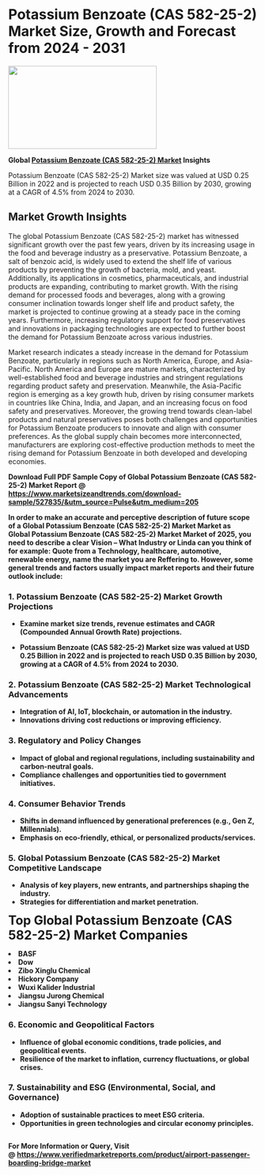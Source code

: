 <H1>Potassium Benzoate (CAS 582-25-2) Market Size, Growth and Forecast from 2024 - 2031</H1><img class="aligncenter size-medium wp-image-584254" src="https://thirdeyenews.in/wp-content/uploads/2024/09/Global-Market-Research-300x168.jpeg" alt="" width="300" height="168" /><p><strong>Global&nbsp;<a href="https://www.marketsizeandtrends.com/download-sample/527835/&amp;utm_source=Pulse&amp;utm_medium=205">Potassium Benzoate (CAS 582-25-2) Market</a> Insights</strong></p><p>Potassium Benzoate (CAS 582-25-2) Market size was valued at USD 0.25 Billion in 2022 and is projected to reach USD 0.35 Billion by 2030, growing at a CAGR of 4.5% from 2024 to 2030.</p><p><h2>Market Growth Insights</h2> <p>The global Potassium Benzoate (CAS 582-25-2) market has witnessed significant growth over the past few years, driven by its increasing usage in the food and beverage industry as a preservative. Potassium Benzoate, a salt of benzoic acid, is widely used to extend the shelf life of various products by preventing the growth of bacteria, mold, and yeast. Additionally, its applications in cosmetics, pharmaceuticals, and industrial products are expanding, contributing to market growth. With the rising demand for processed foods and beverages, along with a growing consumer inclination towards longer shelf life and product safety, the market is projected to continue growing at a steady pace in the coming years. Furthermore, increasing regulatory support for food preservatives and innovations in packaging technologies are expected to further boost the demand for Potassium Benzoate across various industries.</p> <p><strong></strong></p> <p>Market research indicates a steady increase in the demand for Potassium Benzoate, particularly in regions such as North America, Europe, and Asia-Pacific. North America and Europe are mature markets, characterized by well-established food and beverage industries and stringent regulations regarding product safety and preservation. Meanwhile, the Asia-Pacific region is emerging as a key growth hub, driven by rising consumer markets in countries like China, India, and Japan, and an increasing focus on food safety and preservatives. Moreover, the growing trend towards clean-label products and natural preservatives poses both challenges and opportunities for Potassium Benzoate producers to innovate and align with consumer preferences. As the global supply chain becomes more interconnected, manufacturers are exploring cost-effective production methods to meet the rising demand for Potassium Benzoate in both developed and developing economies.</p> <p><strong></p><p><span class=""><strong>Download Full PDF Sample Copy of Global Potassium Benzoate (CAS 582-25-2) Market Report</strong> @ <a href="https://www.marketsizeandtrends.com/download-sample/527835/&amp;utm_source=Pulse&amp;utm_medium=205" target="_blank">https://www.marketsizeandtrends.com/download-sample/527835/&amp;utm_source=Pulse&amp;utm_medium=205</a></span></p><p>In order to make an accurate and perceptive description of future scope of a Global&nbsp;Potassium Benzoate (CAS 582-25-2) Market Market as Global&nbsp;Potassium Benzoate (CAS 582-25-2) Market Market of 2025, you need to describe a clear Vision &ndash; What Industry or Linda can you think of for example: Quote from a Technology, healthcare, automotive, renewable energy, name the market you are Reffering to. However, some general trends and factors usually impact market reports and their future outlook include:</p><h3>1.&nbsp;<strong>Potassium Benzoate (CAS 582-25-2) Market Growth Projections</strong></h3><ul><li>Examine market size trends, revenue estimates and CAGR (Compounded Annual Growth Rate) projections.</li><li><p>Potassium Benzoate (CAS 582-25-2) Market size was valued at USD 0.25 Billion in 2022 and is projected to reach USD 0.35 Billion by 2030, growing at a CAGR of 4.5% from 2024 to 2030.</p></li></ul><h3>2.&nbsp;<strong>Potassium Benzoate (CAS 582-25-2) Market Technological Advancements</strong></h3><ul><li>Integration of AI, IoT, blockchain, or automation in the industry.</li><li>Innovations driving cost reductions or improving efficiency.</li></ul><h3>3.&nbsp;<strong>Regulatory and Policy Changes</strong></h3><ul><li>Impact of global and regional regulations, including sustainability and carbon-neutral goals.</li><li>Compliance challenges and opportunities tied to government initiatives.</li></ul><h3>4.&nbsp;<strong>Consumer Behavior Trends</strong></h3><ul><li>Shifts in demand influenced by generational preferences (e.g., Gen Z, Millennials).</li><li>Emphasis on eco-friendly, ethical, or personalized products/services.</li></ul><h3>5.&nbsp;<strong>Global Potassium Benzoate (CAS 582-25-2) Market Competitive Landscape</strong></h3><ul><li>Analysis of key players, new entrants, and partnerships shaping the industry.</li><li>Strategies for differentiation and market penetration.</li></ul><p data-pm-slice="1 1 []"><span style="color: inherit; font-family: inherit; font-size: 25px;">Top Global Potassium Benzoate (CAS 582-25-2) Market Companies</span></p><div class="" data-test-id=""><p><li>BASF</li><li> Dow</li><li> Zibo Xinglu Chemical</li><li> Hickory Company</li><li> Wuxi Kalider Industrial</li><li> Jiangsu Jurong Chemical</li><li> Jiangsu Sanyi Technology</li></p></div><h3>6.&nbsp;<strong>Economic and Geopolitical Factors</strong></h3><ul><li>Influence of global economic conditions, trade policies, and geopolitical events.</li><li>Resilience of the market to inflation, currency fluctuations, or global crises.</li></ul><h3>7.&nbsp;<strong>Sustainability and ESG (Environmental, Social, and Governance)</strong></h3><ul><li>Adoption of sustainable practices to meet ESG criteria.</li><li>Opportunities in green technologies and circular economy principles.</li></ul><h2><strong style="font-size: 14px;">For More Information or Query, Visit @&nbsp;</strong><a style="background-color: #ffffff; font-size: 14px;" href="https://www.marketsizeandtrends.com/report/potassium-benzoate-cas-582-25-2-market/" target="_blank">https://www.verifiedmarketreports.com/product/airport-passenger-boarding-bridge-market</a></h2>
